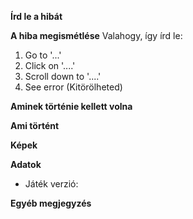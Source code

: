 **Írd le a hibát**

**A hiba megismétlése**
Valahogy, így írd le:

1. Go to '...'
2. Click on '....'
3. Scroll down to '....'
4. See error
(Kitörölheted)

**Aminek történie kellett volna**

**Ami történt**

**Képek**

**Adatok**
 - Játék verzió:

**Egyéb megjegyzés**
